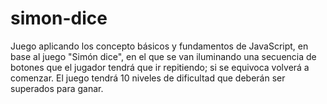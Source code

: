 # simon-dice
Juego aplicando los concepto básicos y fundamentos de JavaScript, en base al juego "Simón dice", en el que se van iluminando una secuencia de botones que el jugador tendrá que ir repitiendo; si se equivoca volverá a comenzar. El juego tendrá 10 niveles de dificultad que deberán ser superados para ganar.
